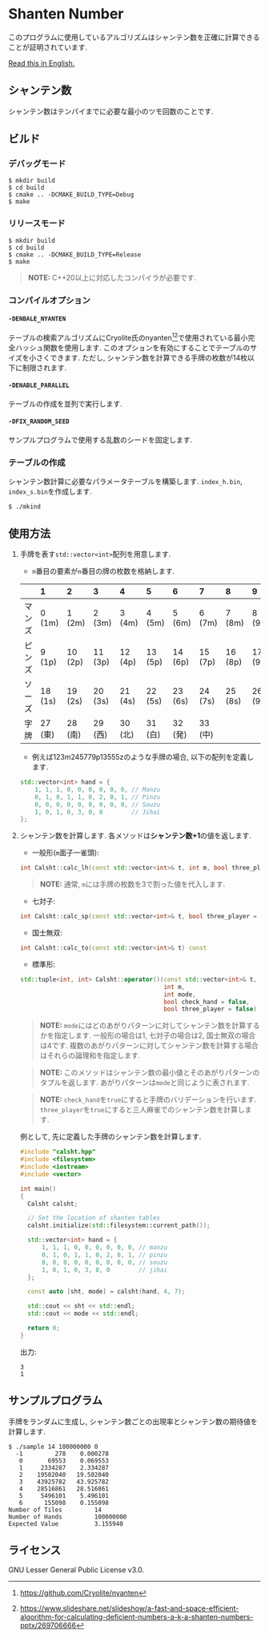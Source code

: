 # Shanten Number

このプログラムに使用しているアルゴリズムはシャンテン数を正確に計算できることが証明されています.

[Read this in English.](README.md)

## シャンテン数

シャンテン数はテンパイまでに必要な最小のツモ回数のことです.

## ビルド

### デバッグモード

```
$ mkdir build
$ cd build
$ cmake .. -DCMAKE_BUILD_TYPE=Debug
$ make
```

### リリースモード

```
$ mkdir build
$ cd build
$ cmake .. -DCMAKE_BUILD_TYPE=Release
$ make
```
> **NOTE:** C++20以上に対応したコンパイラが必要です.

### コンパイルオプション

#### `-DENBALE_NYANTEN`

テーブルの検索アルゴリズムにCryolite氏のnyanten[^1][^2]で使用されている最小完全ハッシュ関数を使用します. このオプションを有効にすることでテーブルのサイズを小さくできます. ただし, シャンテン数を計算できる手牌の枚数が14枚以下に制限されます.

[^1]: https://github.com/Cryolite/nyanten
[^2]: https://www.slideshare.net/slideshow/a-fast-and-space-efficient-algorithm-for-calculating-deficient-numbers-a-k-a-shanten-numbers-pptx/269706666

#### `-DENABLE_PARALLEL`

テーブルの作成を並列で実行します.

#### `-DFIX_RANDOM_SEED`

サンプルプログラムで使用する乱数のシードを固定します.

### テーブルの作成

シャンテン数計算に必要なパラメータテーブルを構築します. `index_h.bin`, `index_s.bin`を作成します.

```
$ ./mkind
```

## 使用方法

1. 手牌を表す`std::vector<int>`配列を用意します.
   - `n`番目の要素が`n`番目の牌の枚数を格納します.

   |        | 1       | 2       | 3       | 4       | 5       | 6       | 7       | 8       | 9       |
   | :----- | :------ | :------ | :------ | :------ | :------ | :------ | :------ | :------ | :------ |
   | マンズ | 0 (1m)  | 1 (2m)  | 2 (3m)  | 3 (4m)  | 4 (5m)  | 5 (6m)  | 6 (7m)  | 7 (8m)  | 8 (9m)  |
   | ピンズ | 9 (1p)  | 10 (2p) | 11 (3p) | 12 (4p) | 13 (5p) | 14 (6p) | 15 (7p) | 16 (8p) | 17 (9p) |
   | ソーズ | 18 (1s) | 19 (2s) | 20 (3s) | 21 (4s) | 22 (5s) | 23 (6s) | 24 (7s) | 25 (8s) | 26 (9s) |
   | 字牌   | 27 (東) | 28 (南) | 29 (西) | 30 (北) | 31 (白) | 32 (発) | 33 (中) |         |         |

   - 例えば123m245779p13555zのような手牌の場合, 以下の配列を定義します.

   ```cpp
   std::vector<int> hand = {
       1, 1, 1, 0, 0, 0, 0, 0, 0, // Manzu
       0, 1, 0, 1, 1, 0, 2, 0, 1, // Pinzu
       0, 0, 0, 0, 0, 0, 0, 0, 0, // Souzu
       1, 0, 1, 0, 3, 0, 0        // Jihai
   };
   ```

1. シャンテン数を計算します. 各メソッドは**シャンテン数+1**の値を返します.
   - 一般形(`m`面子一雀頭):
   ```cpp
   int Calsht::calc_lh(const std::vector<int>& t, int m, bool three_player = false) const
   ```

   > **NOTE:** 通常, `m`には手牌の枚数を3で割った値を代入します.

   - 七対子:
   ```cpp
   int Calsht::calc_sp(const std::vector<int>& t, bool three_player = false) const
   ```
   - 国士無双:
   ```cpp
   int Calsht::calc_to(const std::vector<int>& t) const
   ```
   - 標準形:
   ```cpp
   std::tuple<int, int> Calsht::operator()(const std::vector<int>& t,
                                           int m,
                                           int mode,
                                           bool check_hand = false,
                                           bool three_player = false) const
   ```
   > **NOTE:** `mode`にはどのあがりパターンに対してシャンテン数を計算するかを指定します. 一般形の場合は1, 七対子の場合は2, 国士無双の場合は4です. 複数のあがりパターンに対してシャンテン数を計算する場合はそれらの論理和を指定します.

   > **NOTE:** このメソッドはシャンテン数の最小値とそのあがりパターンのタプルを返します. あがりパターンは`mode`と同じように表されます.

   > **NOTE:** `check_hand`を`true`にすると手牌のバリデーションを行います. `three_player`を`true`にすると三人麻雀でのシャンテン数を計算します.

   例として, 先に定義した手牌のシャンテン数を計算します.

   ```cpp
   #include "calsht.hpp"
   #include <filesystem>
   #include <iostream>
   #include <vector>

   int main()
   {
     Calsht calsht;

     // Set the location of shanten tables
     calsht.initialize(std::filesystem::current_path());

     std::vector<int> hand = {
         1, 1, 1, 0, 0, 0, 0, 0, 0, // manzu
         0, 1, 0, 1, 1, 0, 2, 0, 1, // pinzu
         0, 0, 0, 0, 0, 0, 0, 0, 0, // souzu
         1, 0, 1, 0, 3, 0, 0        // jihai
     };

     const auto [sht, mode] = calsht(hand, 4, 7);

     std::cout << sht << std::endl;
     std::cout << mode << std::endl;

     return 0;
   }
   ```
   出力:
   ```
   3
   1
   ```

## サンプルプログラム

手牌をランダムに生成し, シャンテン数ごとの出現率とシャンテン数の期待値を計算します.

```
$ ./sample 14 100000000 0
  -1         278    0.000278
   0       69553    0.069553
   1     2334287    2.334287
   2    19502040   19.502040
   3    43925782   43.925782
   4    28516861   28.516861
   5     5496101    5.496101
   6      155098    0.155098
Number of Tiles         14
Number of Hands         100000000
Expected Value          3.155940
```

## ライセンス

GNU Lesser General Public License v3.0.
